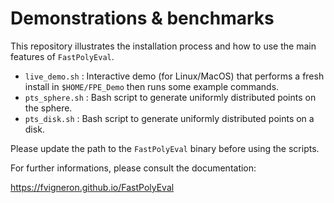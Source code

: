 # Demonstrations & benchmarks

This repository illustrates the installation process and how to use the main features of `FastPolyEval`.

  - `live_demo.sh`         : Interactive demo (for Linux/MacOS) that performs a fresh install in `$HOME/FPE_Demo` then runs some example commands.
  - `pts_sphere.sh`        : Bash script to generate uniformly distributed points on the sphere.
  - `pts_disk.sh`          : Bash script to generate uniformly distributed points on a disk.

Please update the path to the `FastPolyEval` binary before using the scripts.

For further informations, please consult the documentation:

https://fvigneron.github.io/FastPolyEval
